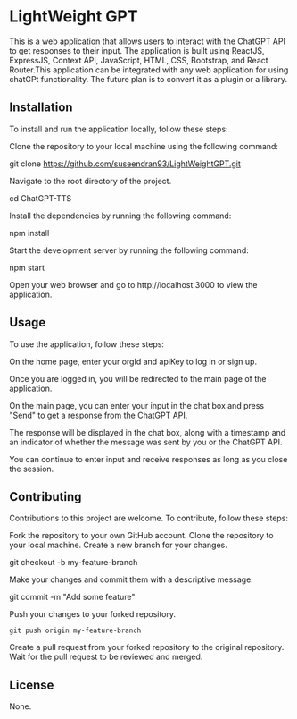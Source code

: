 # LightWeight GPT

This is a web application that allows users to interact with the ChatGPT API to get responses to their input. The application is built using ReactJS, ExpressJS, Context API, JavaScript, HTML, CSS, Bootstrap, and React Router.This application can be integrated with any web application for using chatGPt functionality. The future plan is to convert it as a plugin or a library.

## Installation
To install and run the application locally, follow these steps:

Clone the repository to your local machine using the following command:

git clone https://github.com/suseendran93/LightWeightGPT.git

Navigate to the root directory of the project.

cd ChatGPT-TTS

Install the dependencies by running the following command:

npm install

Start the development server by running the following command:

npm start

Open your web browser and go to http://localhost:3000 to view the application.

## Usage

To use the application, follow these steps:

On the home page, enter your orgId and apiKey to log in or sign up.

Once you are logged in, you will be redirected to the main page of the application.

On the main page, you can enter your input in the chat box and press "Send" to get a response from the ChatGPT API.

The response will be displayed in the chat box, along with a timestamp and an indicator of whether the message was sent by you or the ChatGPT API.

You can continue to enter input and receive responses as long as you close the session.

## Contributing

Contributions to this project are welcome. To contribute, follow these steps:

Fork the repository to your own GitHub account.
Clone the repository to your local machine.
Create a new branch for your changes.

git checkout -b my-feature-branch

Make your changes and commit them with a descriptive message.

git commit -m "Add some feature"

Push your changes to your forked repository.

	git push origin my-feature-branch

Create a pull request from your forked repository to the original repository.
Wait for the pull request to be reviewed and merged.

## License
None.





